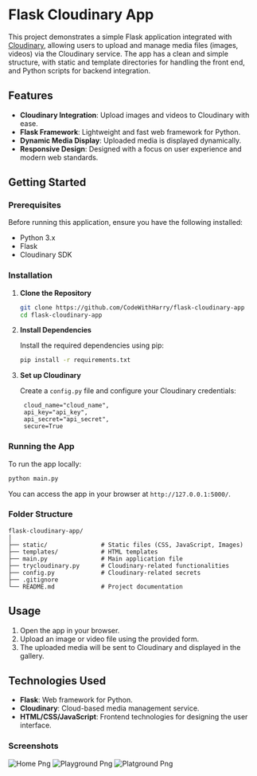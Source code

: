 # Flask Cloudinary App

This project demonstrates a simple Flask application integrated with [Cloudinary](https://cloudinary.com/), allowing users to upload and manage media files (images, videos) via the Cloudinary service. The app has a clean and simple structure, with static and template directories for handling the front end, and Python scripts for backend integration.

## Features

- **Cloudinary Integration**: Upload images and videos to Cloudinary with ease.
- **Flask Framework**: Lightweight and fast web framework for Python.
- **Dynamic Media Display**: Uploaded media is displayed dynamically.
- **Responsive Design**: Designed with a focus on user experience and modern web standards.
  
## Getting Started

### Prerequisites

Before running this application, ensure you have the following installed:

- Python 3.x
- Flask
- Cloudinary SDK

### Installation

1. **Clone the Repository**

   ```bash
   git clone https://github.com/CodeWithHarry/flask-cloudinary-app
   cd flask-cloudinary-app
   ```

2. **Install Dependencies**

   Install the required dependencies using pip:

   ```bash
   pip install -r requirements.txt
   ```

3. **Set up Cloudinary**

   Create a `config.py` file and configure your Cloudinary credentials:

   ```
    cloud_name="cloud_name",
    api_key="api_key",
    api_secret="api_secret",
    secure=True
   ```

### Running the App

To run the app locally:

```bash
python main.py
```

You can access the app in your browser at `http://127.0.0.1:5000/`.

### Folder Structure

```
flask-cloudinary-app/
│
├── static/               # Static files (CSS, JavaScript, Images)
├── templates/            # HTML templates
├── main.py               # Main application file
├── trycloudinary.py      # Cloudinary-related functionalities
├── config.py             # Cloudinary-related secrets
├── .gitignore
└── README.md             # Project documentation
```
## Usage

1. Open the app in your browser.
2. Upload an image or video file using the provided form.
3. The uploaded media will be sent to Cloudinary and displayed in the gallery.

## Technologies Used

- **Flask**: Web framework for Python.
- **Cloudinary**: Cloud-based media management service.
- **HTML/CSS/JavaScript**: Frontend technologies for designing the user interface.

### Screenshots

![Home Png](screenshot/home.png)
![Playground Png](screenshot/playground.png)
![Platground Png](screenshot/playground2.png)
